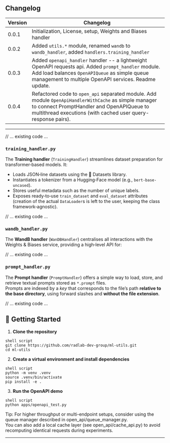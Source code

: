## Changelog

| Version | Changelog                                                                                                                                                                                                           |
|---------|---------------------------------------------------------------------------------------------------------------------------------------------------------------------------------------------------------------------|
| 0.0.1   | Initialization, License, setup, Weights and Biases handler                                                                                                                                                          |
| 0.0.2   | Added `utils.*` module, renamed `wandb` to `wandb_handler`, added `handlers.training_handler`                                                                                                                       | 
| 0.0.3   | Added `openapi_handler` handler -- a lightweight OpenAPI requests api. Added `prompt_handler` module. Add load balances `OpenAPIQueue` as simple queue management to multiple OpenAPI services. Readme update.      |
| 0.0.4   | Refactored code to `open_api` separated module. Add module `OpenApiHandlerWithCache` as simple manager to connect PromptHandler and OpenAPIQueue to multithread executions (with cached user query-response pairs). |



---

// ... existing code ...

### `training_handler.py`

The **Training handler** (`TrainingHandler`) streamlines dataset preparation for transformer‑based models. It:

* Loads JSON‑line datasets using the 🤗 Datasets library.
* Instantiates a tokenizer from a Hugging‑Face model (e.g., `bert-base-uncased`).
* Stores useful metadata such as the number of unique labels.
* Exposes ready‑to‑use `train_dataset` and `eval_dataset` attributes
  (creation of the actual `DataLoader`s is left to the user, keeping the class framework‑agnostic).

// ... existing code ...

### `wandb_handler.py`

The **WandB handler** (`WanDBHandler`) centralises all interactions with the Weights & Biases service, providing a
high‑level API for:

// ... existing code ...

### `prompt_handler.py`

The **Prompt handler** (`PromptHandler`) offers a simple way to load, store, and retrieve textual prompts stored as
`*.prompt` files.  
Prompts are indexed by a *key* that corresponds to the file’s path **relative to the base directory**, using forward
slashes and **without the file extension**.

// ... existing code ...

## 🚀 Getting Started

1. **Clone the repository**
```
shell script
git clone https://github.com/radlab-dev-group/ml-utils.git
cd ml-utils
```
2. **Create a virtual environment and install dependencies**
```
shell script
python -m venv .venv
source .venv/bin/activate
pip install -e .
```
3. **Run the OpenAPI demo**
```
shell script
python apps/openapi_test.py
```
Tip: For higher throughput or multi-endpoint setups, consider using the queue manager described in open_api/queue_manager.py.  
You can also add a local cache layer (see open_api/cache_api.py) to avoid recomputing identical requests during experiments.

---

